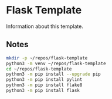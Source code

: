 # Flask Template

Information about this template.

## Notes

```bash
mkdir -p ~/repos/flask-template
python3 -m venv ~/repos/flask-template
cd ~/repos/flask-template
python3 -m pip install --upgrade pip
python3 -m pip install pylint
python3 -m pip install flake8
python3 -m pip install flask
```

